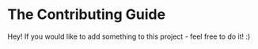 # The Contributing Guide

Hey! If you would like to add something to this project - feel free to do it! :)
